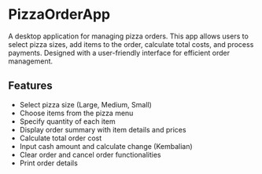 # PizzaOrderApp

A desktop application for managing pizza orders. This app allows users to select pizza sizes, add items to the order, calculate total costs, and process payments. Designed with a user-friendly interface for efficient order management.

## Features

- Select pizza size (Large, Medium, Small)
- Choose items from the pizza menu
- Specify quantity of each item
- Display order summary with item details and prices
- Calculate total order cost
- Input cash amount and calculate change (Kembalian)
- Clear order and cancel order functionalities
- Print order details
